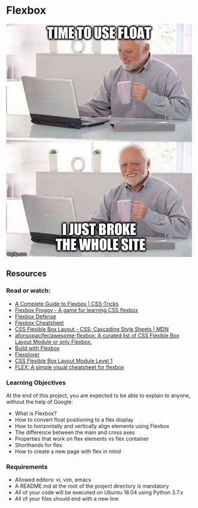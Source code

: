# Flexbox
![image](readme.jpg)
## Resources

### Read or watch:

-   [A Complete Guide to Flexbox | CSS-Tricks](https://css-tricks.com/snippets/css/a-guide-to-flexbox/)
-   [Flexbox Froggy - A game for learning CSS flexbox](http://flexboxfroggy.com/)
-   [Flexbox Defense](https://intranet.hbtn.io/rltoken/Ap-otFRTGW5_f4osObvsGg)
-   [Flexbox Cheatsheet](https://intranet.hbtn.io/rltoken/yF52KbGYXTvQHznQFaqiUQ)
-   [CSS Flexible Box Layout - CSS: Cascading Style Sheets | MDN](https://intranet.hbtn.io/rltoken/S2mdsx4KqlOramBgpVJIcA)
-   [afonsopacifer/awesome-flexbox: A curated list of CSS Flexible Box Layout Module or only Flexbox.](https://intranet.hbtn.io/rltoken/bKqIGGlGouQVcNpO6mb3yA)
-   [Build with Flexbox](https://intranet.hbtn.io/rltoken/fNfq2XrH6D0OFpXZZA6n_w)
-   [Flexplorer](https://intranet.hbtn.io/rltoken/pARdLpfpniuVj6s_R3hjEw)
-   [CSS Flexible Box Layout Module Level 1](https://intranet.hbtn.io/rltoken/qmuM8ZPOLSuPg2XR2zy5Jg)
-   [FLEX: A simple visual cheatsheet for flexbox](https://intranet.hbtn.io/rltoken/bZj3TIFXL07zC0lu-UO0aQ)

### Learning Objectives

At the end of this project, you are expected to be able to explain to anyone, without the help of Google:

- What is Flexbox?
- How to convert float positioning to a flex display
- How to horizontally and vertically align elements using Flexbox
- The difference between the main and cross axes
- Properties that work on flex elements vs flex container
- Shorthands for flex
- How to create a new page with flex in mind

### Requirements

-    Allowed editors: vi, vim, emacs
-    A README.md at the root of the project directory is mandatory
-    All of your code will be executed on Ubuntu 18.04 using Python 3.7.x
-    All of your files should end with a new line

